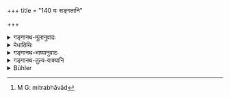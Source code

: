 +++
title = "140 यः सङ्गतानि"

+++

<details><summary>गङ्गानथ-मूलानुवादः</summary>

The man who, through folly, makes friendships by means of Śrāddhas,—that meanest of twice-born men, having the Śrāddha for his friend, falls from the regions of heaven.—(140)
</details>

<details><summary>मेधातिथिः</summary>

**संगतानि** मित्रभावान्[^२५६] यः कुरुते **श्राद्धेन मोहात्** शास्त्रार्थम् अजानानः **स स्वर्गाच् च्यवते** । न प्राप्नोति स्वर्गम् इत्य् अर्थः । असंबन्धसामान्याच् च्यवत इत्य् उच्यते । यथा प्राप्तः स्वर्गं ततश् च्युतः स्वर्गेण न संबध्यते एवम् अयम् अपि । अनेन च स्राद्धफलाप्राप्तिर् एव कथ्यते । सर्वशेषता हि तथा भवति । **श्राद्धमित्रः** श्राद्धं मित्रम् अस्येति । मित्रलाभहेतुत्वात् श्राद्धम् एव मित्रम्, अतो बहुव्रीहिः । **द्विजानाम् अधमः** । द्विजग्रहणं प्रदर्शनार्थम् । शूद्रेणापि न मित्राणि भोजनीयानि ।


[^२५६]:
     M G: mitrabhāvād

- <u>ननु</u> चाब्राह्मण्याद् एव शूद्रस्य मित्रत्वप्राप्तिर् नास्ति । 

- <u>केनैषा</u> परिभाषा कृता- शूद्रस्य ब्राह्मणैर् मित्रैर् न भवितव्यम् । 

- <u>समानजातीयानाम्</u> एव मित्रव्यवहारो नोत्तमजातीयानां हीनजातीयैः सह, इति चेत् ।

- <u>एतद् अपि न</u> । एवं ह्य् आह- "श्वेतकेतुर् ह वा आरुणेयः", "अस्ति मे पञ्चालेषु क्षत्रियो मित्रम्" इति । किं च संबन्धोपलक्षणार्थं च मित्रप्रतिषेधो व्याख्यातः । भवन्ति च शूद्रस्य ब्राह्मणा अर्थसंबन्धिनः, पारशवस्य ज्ञातयो ऽपि ॥ ३.१३० ॥
</details>

<details><summary>गङ्गानथ-भाष्यानुवादः</summary>

‘*Friendships*’—friendly relations—he ‘*who make*’ ‘*by means of Śrāddhas*’ ‘*through folly*—*i.e*., being ignorant of what is contained in the scriptures,—*falls from heaven*,’—*i.e*., never reaches heaven; the root ‘fall’ being used in the sense of *want of connection* in general; the sense being ‘just as a man on reaching heaven and falling from there loses all connection with it, so this man also.’ What is meant is that the man does not obtain the reward for performing the
*śrāddha*. in this sense alone can the passage have any connection with
all that has gone in the present context.

‘*Having the. śrāddha for his friend*;’—the *śrāddha* is spoken of as his friend, on account of its being the means of his acquiring a friend, it is in this sense that we have the Bahuvrīhi compound in ‘*śrāddhamitra*.’

‘*The meanest of twice-born men*;’—the ‘twice-born men’ have been mentioned only by way of illustration; in reality, the *Śūdra* also should not feed friends at *śrādḍhas*.

“The mere fact of the Śūdra being a *non-Brāhmaṇa* makes it impossible for him to feed a friend at *śrāddhas* (where only Brāhmaṇas are fed).”

But who has laid down the rule that Brāhmaṇas cannot be the friends of Śūdras?

“As a matter of fact, it is only persons of the same caste that are regarded as *friends*; so that there could be no friendship between persons, one of whom belongs to the higher and the other to the lower caste.”

This also is not true; since Śvetaketu, the son of Aruṇi, is declared to have said—‘In the Pañcāla country, there is a *Kṣatriya* friend of mine.’

Then again, it has already been explained that the term ‘friend’ in the present context has been used as connoting *relationship* in general. And Brāhmaṇas also come to have pecuniary relations with *Śūdras*; and to the *Pāraśavaśūdra* (the Śūdra born of a Brāhmaṇa father and a
*Śūdra* mother), Brāhmaṇas hear even blood-relationships.—(140)
</details>

<details><summary>गङ्गानथ-तुल्य-वाक्यानि</summary>

**(verses 3.139-140)  
**

See Comparative notes for [Verse
3.139].
</details>

<details><summary>Bühler</summary>

140	That meanest among twice-born men who in his folly contracts friendships through a funeral sacrifice, loses heaven, because he performed a Sraddha for the sake of friendship.
</details>
